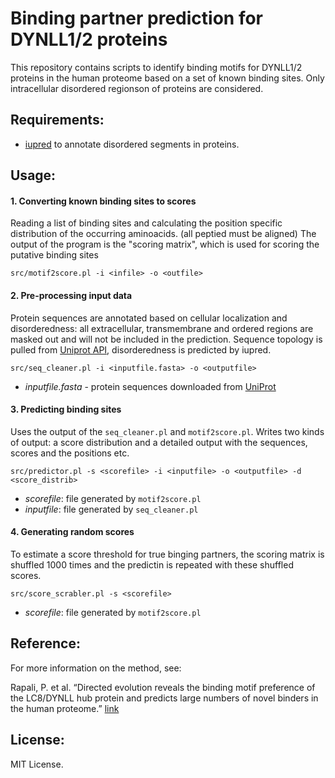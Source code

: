 # Binding partner prediction for DYNLL1/2 proteins

This repository contains scripts to identify binding motifs for DYNLL1/2 proteins in the human proteome based on a set of known binding sites. Only intracellular disordered regionson of proteins are considered.  

## Requirements:

* [iupred](https://iupred2a.elte.hu/) to annotate disordered segments in proteins.

## Usage:

#### 1. Converting known binding sites to scores

Reading a list of binding sites and calculating the position specific distribution of the occurring aminoacids. (all peptied must be aligned) The output of the program is the "scoring matrix", which is used for scoring the putative binding sites

`src/motif2score.pl -i <infile> -o <outfile>`

#### 2. Pre-processing input data

Protein sequences are annotated based on cellular localization and disorderedness: all extracellular, transmembrane and ordered regions are masked out and will not be included in the prediction. Sequence topology is pulled from [Uniprot API](https://www.uniprot.org/help/programmatic_access), disorderedness is predicted by iupred. 

`src/seq_cleaner.pl -i <inputfile.fasta> -o <outputfile>` 

* *inputfile.fasta* - protein sequences downloaded from [UniProt](https://www.uniprot.org/)

#### 3. Predicting binding sites

Uses the output of the `seq_cleaner.pl` and `motif2score.pl`. Writes two kinds of output: a score distribution and a detailed output with the sequences, scores and the positions etc. 

`src/predictor.pl -s <scorefile> -i <inputfile> -o <outputfile> -d <score_distrib>`

* *scorefile*: file generated by `motif2score.pl`
* *inputfile*: file generated by `seq_cleaner.pl`

#### 4. Generating random scores

To estimate a score threshold for true binging partners, the scoring matrix is shuffled 1000 times and the predictin is repeated with these shuffled scores. 

`src/score_scrabler.pl -s <scorefile>`

* *scorefile*: file generated by `motif2score.pl`

## Reference:

For more information on the method, see:

Rapali, P. et al. “Directed evolution reveals the binding motif preference of the LC8/DYNLL hub protein and predicts large numbers of novel binders in the human proteome.” [link](https://journals.plos.org/plosone/article?id=10.1371/journal.pone.0018818)

## License:

MIT License.

